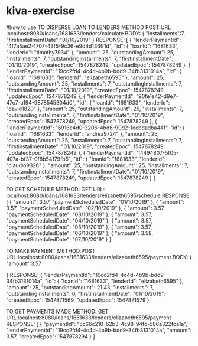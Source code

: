 # kiva-exercise


#how to use
TO DISPERSE LOAN TO LENDERS
METHOD POST
URL localhost:8080/loans/1681633/lenders/calculate
BODY: 
{
	"installments":7,
	"firstinstallmentDate":"01/10/2019"
}
RESPONSE:
[
    {
        "lenderPaymentId": "4f7a5ae2-1707-43f5-9c36-e9d4d136ff1d",
        "id": {
            "loanId": "1681633",
            "lenderId": "timothy7934"
        },
        "amount": 25,
        "outstandingAmount": 25,
        "installments": 7,
        "outstandingInstallments": 7,
        "firstinstallmentDate": "01/10/2019",
        "createdEpoc": 1547878249,
        "updatedEpoc": 1547878249
    },
    {
        "lenderPaymentId": "19cc2fd4-4c4d-4b9b-bdd9-34fb3131014a",
        "id": {
            "loanId": "1681633",
            "lenderId": "elizabeth6595"
        },
        "amount": 25,
        "outstandingAmount": 25,
        "installments": 7,
        "outstandingInstallments": 7,
        "firstinstallmentDate": "01/10/2019",
        "createdEpoc": 1547878249,
        "updatedEpoc": 1547878249
    },
    {
        "lenderPaymentId": "90fe1e42-d9e7-47c7-a194-9878545304d0",
        "id": {
            "loanId": "1681633",
            "lenderId": "david1820"
        },
        "amount": 25,
        "outstandingAmount": 25,
        "installments": 7,
        "outstandingInstallments": 7,
        "firstinstallmentDate": "01/10/2019",
        "createdEpoc": 1547878249,
        "updatedEpoc": 1547878249
    },
    {
        "lenderPaymentId": "6916e4d0-3206-4bd6-90d2-1eebdadba44f",
        "id": {
            "loanId": "1681633",
            "lenderId": "andrea9724"
        },
        "amount": 25,
        "outstandingAmount": 25,
        "installments": 7,
        "outstandingInstallments": 7,
        "firstinstallmentDate": "01/10/2019",
        "createdEpoc": 1547878249,
        "updatedEpoc": 1547878249
    },
    {
        "lenderPaymentId": "f4494807-5f05-407a-bf37-0f8b54179fb5",
        "id": {
            "loanId": "1681633",
            "lenderId": "claudio9326"
        },
        "amount": 25,
        "outstandingAmount": 25,
        "installments": 7,
        "outstandingInstallments": 7,
        "firstinstallmentDate": "01/10/2019",
        "createdEpoc": 1547878249,
        "updatedEpoc": 1547878249
    }
]

TO GET SCHEDULE
METHOD: GET
URL: localhost:8080/loans/1681633/lenders/elizabeth6595/schedule
RESPONSE:
[
    {
        "amount": 3.57,
        "paymentScheduledDate": "01/10/2019"
    },
    {
        "amount": 3.57,
        "paymentScheduledDate": "02/10/2019"
    },
    {
        "amount": 3.57,
        "paymentScheduledDate": "03/10/2019"
    },
    {
        "amount": 3.57,
        "paymentScheduledDate": "04/10/2019"
    },
    {
        "amount": 3.57,
        "paymentScheduledDate": "05/10/2019"
    },
    {
        "amount": 3.57,
        "paymentScheduledDate": "06/10/2019"
    },
    {
        "amount": 3.58,
        "paymentScheduledDate": "07/10/2019"
    }
]

TO MAKE PAYMENT
METHOD:POST
URL:localhost:8080/loans/1681633/lenders/elizabeth6595/payment
BODY:
{
	"amount":3.57
	
}
RESPONSE:
{
    "lenderPaymentId": "19cc2fd4-4c4d-4b9b-bdd9-34fb3131014a",
    "id": {
        "loanId": "1681633",
        "lenderId": "elizabeth6595"
    },
    "amount": 25,
    "outstandingAmount": 21.43,
    "installments": 7,
    "outstandingInstallments": 6,
    "firstinstallmentDate": "01/10/2019",
    "createdEpoc": 1547871569,
    "updatedEpoc": 1547871579
}

TO GET PAYMENTS MADE
METHOD: GET
URL:localhost:8080/loans/1681633/lenders/elizabeth6595/payment
RESPONSE:
[
    {
        "paymentId": "5c66c210-62b3-4c98-94fc-586a322fca1a",
        "lenderPaymentId": "19cc2fd4-4c4d-4b9b-bdd9-34fb3131014a",
        "amount": 3.57,
        "createdEpoc": 1547878294
    }
]
